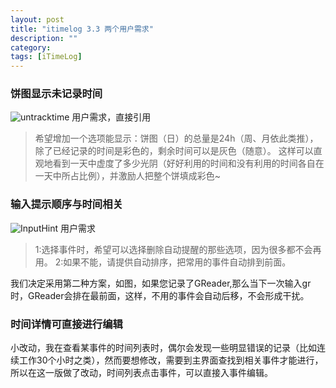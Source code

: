 ```yaml
---
layout: post
title: "itimelog 3.3 两个用户需求"
description: ""
category: 
tags: [iTimeLog]
---
```


### 饼图显示未记录时间

![untracktime](http://interbbs.b0.upaiyun.com/untrackTime.png)
用户需求，直接引用   
> 希望增加一个选项能显示：饼图（日）的总量是24h（周、月依此类推），除了已经记录的时间是彩色的，剩余时间可以是灰色（随意）。
这样可以直观地看到一天中虚度了多少光阴（好好利用的时间和没有利用的时间各自在一天中所占比例），并激励人把整个饼填成彩色~

### 输入提示顺序与时间相关

![InputHint](http://interbbs.b0.upaiyun.com/InputHint.png)
用户需求
> 1:选择事件时，希望可以选择删除自动提醒的那些选项，因为很多都不会再用。
2:如果不能，请提供自动排序，把常用的事件自动排到前面。 

我们决定采用第二种方案，如图，如果您记录了GReader,那么当下一次输入gr时，GReader会排在最前面，这样，不用的事件会自动后移，不会形成干扰。

### 时间详情可直接进行编辑
小改动，我在查看某事件的时间列表时，偶尔会发现一些明显错误的记录（比如连续工作30个小时之类），然而要想修改，需要到主界面查找到相关事件才能进行，所以在这一版做了改动，时间列表点击事件，可以直接入事件编辑。
